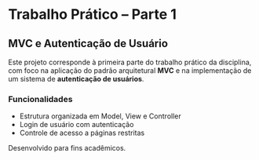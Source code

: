 # Trabalho Prático – Parte 1  
## MVC e Autenticação de Usuário

Este projeto corresponde à primeira parte do trabalho prático da disciplina, com foco na aplicação do padrão arquitetural **MVC** e na implementação de um sistema de **autenticação de usuários**.

### Funcionalidades
- Estrutura organizada em Model, View e Controller
- Login de usuário com autenticação
- Controle de acesso a páginas restritas


Desenvolvido para fins acadêmicos.

